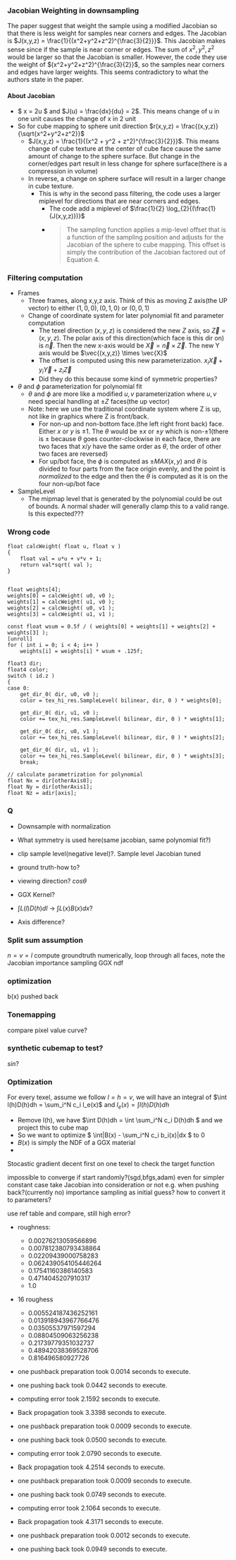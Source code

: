 ### Jacobian Weighting in downsampling
The paper suggest that weight the sample using a modified Jacobian so that there is less weight for samples near corners and edges.
The Jacobian is $J(x,y,z) = \frac{1}{(x^2+y^2+z^2)^{\frac{3}{2}}}$. This Jacobian makes sense since if the sample is near corner or edges. The sum of $x^2,y^2,z^2$ would be larger so that the Jacobian is smaller.
However, the code they use the weight of $(x^2+y^2+z^2)^{\frac{3}{2}}$, so the samples near corners and edges have larger weights. This seems contradictory to what the authors state in the paper.

#### About Jacobian
- $ x = 2u $ and $J(u) = \frac{dx}{du} = 2$. This means change of u in one unit causes the change of x in 2 unit
- So for cube mapping to sphere unit direction $r(x,y,z) = \frac{(x,y,z)}{\sqrt{x^2+y^2+z^2}}$
  - $J(x,y,z) = \frac{1}{(x^2 + y^2 + z^2)^{\frac{3}{2}}}$. This means change of cube texture at the center of cube face cause the same amount of change to the sphere surface. But change in the corner/edges part result in less change for sphere surface(there is a compression in volume)
  - In reverse, a change on sphere surface will result in a larger change in cube texture.
    - This is why in the second pass filtering, the code uses a larger miplevel for directions that are near corners and edges.
      - The code add a miplevel of $\frac{1}{2} \log_{2}{(\frac{1}{J(x,y,z)})}$
      - >The sampling function applies a mip-level offset that is a function of the sampling position and adjusts for the Jacobian of the sphere to cube mapping. This offset is simply the contribution of the Jacobian factored out of Equation 4.



### Filtering computation
- Frames
  - Three frames, along x,y,z axis. Think of this as moving Z axis(the UP vector) to either $(1,0,0),(0,1,0)$ or $(0,0,1)$
  - Change of coordinate system for later polynomial fit and parameter computation
    - The texel direction $(x,y,z)$ is considered the new $Z$ axis, so $\vec{Z} = (x,y,z)$. The polar axis of this direction(which face is this dir on) is $\vec{n}$. Then the new x-axis would be $\vec{X} = \vec{n} \times \vec{Z}$. The new Y axis would be $\vec{(x,y,z)} \times \vec{X}$
    - The offset is computed using this new parameterization. $x_i\vec{X} + y_i\vec{Y} + z_i\vec{Z}$
    - Did they do this because some kind of symmetric properties?
- $\theta$ and $\phi$ parameterization for polynomial fit
  - $\theta$ and $\phi$ are more like a modified $u,v$ parameterization where $u,v$ need special handling at $\pm Z$ faces(the up vector)
  - Note: here we use the traditional coordinate system where Z is up, not like in graphics where Z is front/back.
    - For non-up and non-bottom face.(the left right front back) face. Either $x$ or $y$ is $\pm1$. The $\theta$ would be $\pm x$ or $\pm y$ which is non-$\pm 1$(there is $\pm$ because $\theta$ goes counter-clockwise in each face, there are two faces that $x/y$ have the same order as $\theta$, the order of other two faces are reversed)
    - For up/bot face, the $\phi$ is computed as $\pm MAX(x,y)$ and $\theta$ is divided to four parts from the face origin evenly, and the point is _normalized_ to the edge and then the $\theta$ is computed as it is on the four non-up/bot face
- SampleLevel
  - The mipmap level that is generated by the polynomial could be out of bounds. A normal shader will generally clamp this to a valid range. Is this expected???




### Wrong code
```
float calcWeight( float u, float v )
{
	float val = u*u + v*v + 1;
	return val*sqrt( val );
}


float weights[4];
weights[0] = calcWeight( u0, v0 );
weights[1] = calcWeight( u1, v0 );
weights[2] = calcWeight( u0, v1 );
weights[3] = calcWeight( u1, v1 );

const float wsum = 0.5f / ( weights[0] + weights[1] + weights[2] + weights[3] );
[unroll]
for ( int i = 0; i < 4; i++ )
    weights[i] = weights[i] * wsum + .125f;

float3 dir;
float4 color;
switch ( id.z )
{
case 0:
    get_dir_0( dir, u0, v0 );
    color = tex_hi_res.SampleLevel( bilinear, dir, 0 ) * weights[0];

    get_dir_0( dir, u1, v0 );
    color += tex_hi_res.SampleLevel( bilinear, dir, 0 ) * weights[1];

    get_dir_0( dir, u0, v1 );
    color += tex_hi_res.SampleLevel( bilinear, dir, 0 ) * weights[2];

    get_dir_0( dir, u1, v1 );
    color += tex_hi_res.SampleLevel( bilinear, dir, 0 ) * weights[3];
    break;
```


```
// calculate parametrization for polynomial
float Nx = dir[otherAxis0];
float Ny = dir[otherAxis1];
float Nz = adir[axis];
```

### Q
- Downsample with normalization
- What symmetry is used here(same jacobian, same polynomial fit?)
- clip sample level(negative level)?. Sample level Jacobian tuned
- ground truth-how to?
- viewing direction? $cos\theta$
- GGX Kernel?
- $\int L(l)D(h)dl$ -> $\int L(x)B(x)dx$?

- Axis difference?


### Split sum assumption
$n=v=l$
compute groundtruth numerically, loop through all faces, note the Jacobian
importance sampling GGX ndf

### optimization
b(x) pushed back

### Tonemapping
compare pixel value curve?

### synthetic cubemap to test?
$sin$?










### Optimization
For every texel, assume we follow $l=h=v$, we will have an integral of
$\int l(h)D(h)dh = \sum_i^N c_i l_e(x)$ and $l_e(x) = \int l(h)D(h)dh$ 
- Remove l(h), we have $\int D(h)dh = \int \sum_i^N c_i D(h)dh  $ and we project this to cube map
- So we want to optimize $ \int|B(x) - \sum_i^N c_i b_i(x)|dx $ to $0$
 - $B(x)$ is simply the NDF of a GGX material
 - 


Stocastic gradient decent first on one texel to check the target function

impossible to converge if start randomly?(sgd,bfgs,adam) even for simpler constant case
take Jacobian into consideration or not e.g. when pushing back?(currently no)
importance sampling as initial guess? how to convert it to parameters?

use ref table and compare, still high error?




- roughness:
  - 0.00276213059566896
  - 0.007812380793438864
  - 0.02209439000758283
  - 0.062439054105446264
  - 0.17541160386140583
  - 0.4714045207910317
  - 1.0
- 16 roughess
  - 0.005524187436252161
  - 0.013918943967766476
  - 0.03505537971597294
  - 0.08804509063256238
  - 0.21739779351032737
  - 0.48942038369528706
  - 0.816496580927726




- one pushback preparation took 0.0014 seconds to execute.
- one pushing back took 0.0442 seconds to execute.
- computing error took 2.1592 seconds to execute.
- Back propagation took 3.3398 seconds to execute.
- one pushback preparation took 0.0009 seconds to execute.
- one pushing back took 0.0500 seconds to execute.
- computing error took 2.0790 seconds to execute.
- Back propagation took 4.2514 seconds to execute.
- one pushback preparation took 0.0009 seconds to execute.
- one pushing back took 0.0749 seconds to execute.
- computing error took 2.1064 seconds to execute.
- Back propagation took 4.3171 seconds to execute.
- one pushback preparation took 0.0012 seconds to execute.
- one pushing back took 0.0949 seconds to execute.


